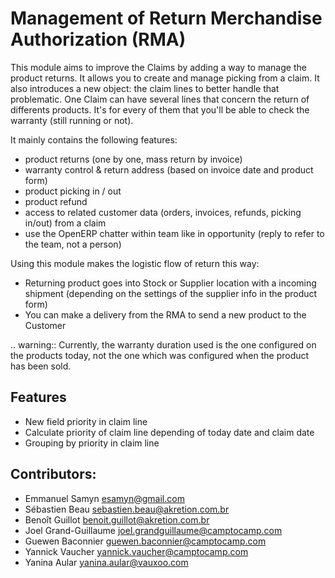 Management of Return Merchandise Authorization (RMA)
====================================================

This module aims to improve the Claims by adding a way to manage the
product returns. It allows you to create and manage picking from a
claim. It also introduces a new object: the claim lines to better
handle that problematic. One Claim can have several lines that
concern the return of differents products. It's for every of them
that you'll be able to check the warranty (still running or not).

It mainly contains the following features:

* product returns (one by one, mass return by invoice)
* warranty control & return address (based on invoice date and product form)
* product picking in / out
* product refund
* access to related customer data (orders, invoices, refunds, picking
  in/out) from a claim
* use the OpenERP chatter within team like in opportunity (reply to refer to
  the team, not a person)

Using this module makes the logistic flow of return this way:

* Returning product goes into Stock or Supplier location with a incoming
  shipment (depending on the settings of the supplier info in the
  product form)
* You can make a delivery from the RMA to send a new product to the Customer

.. warning:: Currently, the warranty duration used is the one configured on the
             products today, not the one which was configured when the product
             has been sold.

Features
--------

- New field priority in claim line
- Calculate priority of claim line depending of today date and claim date
- Grouping by priority in claim line

Contributors:
-------------

 * Emmanuel Samyn <esamyn@gmail.com>
 * Sébastien Beau <sebastien.beau@akretion.com.br>
 * Benoît Guillot <benoit.guillot@akretion.com.br>
 * Joel Grand-Guillaume <joel.grandguillaume@camptocamp.com>
 * Guewen Baconnier <guewen.baconnier@camptocamp.com>
 * Yannick Vaucher <yannick.vaucher@camptocamp.com>
 * Yanina Aular <yanina.aular@vauxoo.com>



